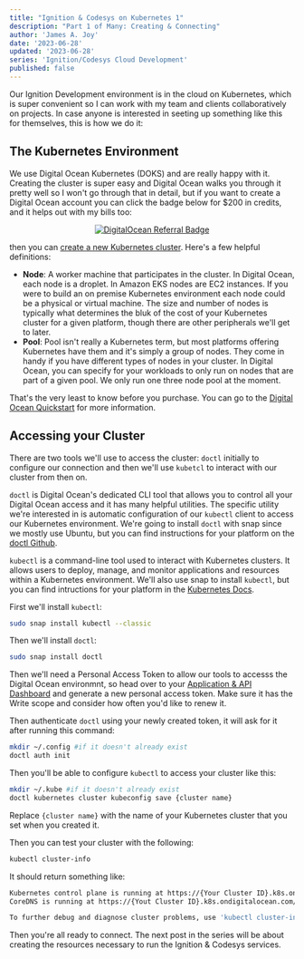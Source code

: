 ```yaml
---
title: "Ignition & Codesys on Kubernetes 1"
description: "Part 1 of Many: Creating & Connecting"
author: 'James A. Joy'
date: '2023-06-28'
updated: '2023-06-28'
series: 'Ignition/Codesys Cloud Development'
published: false
---
```


Our Ignition Development environment is in the cloud on Kubernetes, which is super convenient so I can work with my team and clients collaboratively on projects. In case anyone is interested in seeting up something like this for themselves, this is how we do it:

## The Kubernetes Environment

We use Digital Ocean Kubernetes (DOKS) and are really happy with it. Creating the cluster is super easy and Digital Ocean walks you through it pretty well so I won't go through that in detail, but if you want to create a Digital Ocean account you can click the badge below for $200 in credits, and it helps out with my bills too:

<p style="text-align: center;"><a href="https://www.digitalocean.com/?refcode=7eb43ff4819d&amp;utm_campaign=Referral_Invite&amp;utm_medium=Referral_Program&amp;utm_source=badge" rel="nofollow"><img src="https://web-platforms.sfo2.cdn.digitaloceanspaces.com/WWW/Badge%201.svg" alt="DigitalOcean Referral Badge"></a></p>

then you can [create a new Kubernetes cluster](https://cloud.digitalocean.com/kubernetes/clusters/new). Here's a few helpful definitions:

- **Node**: A worker machine that participates in the cluster. In Digital Ocean, each node is a droplet. In Amazon EKS nodes are EC2 instances. If you were to build an on premise Kubernetes environment each node could be a physical or virtual machine. The size and number of nodes is typically what determines the bluk of the cost of your Kubernetes cluster for a given platform, though there are other peripherals we'll get to later.  
- **Pool**: Pool isn't really a Kubernetes term, but most platforms offering Kubernetes have them and it's simply a group of nodes. They come in handy if you have different types of nodes in your cluster. In Digital Ocean, you can specify for your workloads to only run on nodes that are part of a given pool. We only run one three node pool at the moment.

That's the very least to know before you purchase. You can go to the [Digital Ocean Quickstart](https://docs.digitalocean.com/products/kubernetes/quickstart/) for more information.

## Accessing your Cluster

There are two tools we'll use to access the cluster: `doctl` initially to configure our connection and then we'll use `kubetcl` to interact with our cluster from then on.

`doctl` is Digital Ocean's dedicated CLI tool that allows you to control all your Digital Ocean access and it has many helpful utilities. The specific utility we're interested in is automatic configuration of our `kubectl` client to access our Kubernetes environment. We're going to install `doctl` with snap since we mostly use Ubuntu, but you can find instructions for your platform on the [doctl Github](https://github.com/digitalocean/doctl).

`kubectl` is a command-line tool used to interact with Kubernetes clusters. It allows users to deploy, manage, and monitor applications and resources within a Kubernetes environment. We'll also use snap to install `kubectl`, but you can find intructions for your platform in the [Kubernetes Docs](https://kubernetes.io/docs/tasks/tools/).

First we'll install `kubectl`:

```bash
sudo snap install kubectl --classic
```

Then we'll install `doctl`:

```bash
sudo snap install doctl
``` 

Then we'll need a Personal Access Token to allow our tools to accesss the Digital Ocean environmnt, so head over to your [Application & API Dashboard](https://cloud.digitalocean.com/account/api/tokens) and generate a new personal access token. Make sure it has the Write scope and consider how often you'd like to renew it.

Then authenticate `doctl` using your newly created token, it will ask for it after running this command:

```bash
mkdir ~/.config #if it doesn't already exist
doctl auth init
```

Then you'll be able to configure `kubectl` to access your cluster like this:

```bash
mkdir ~/.kube #if it doesn't already exist
doctl kubernetes cluster kubeconfig save {cluster name}
```
Replace `{cluster name}` with the name of your Kubernetes cluster that you set when you created it.

Then you can test your cluster with the following:

```bash
kubectl cluster-info
```

It should return something like:
```bash
Kubernetes control plane is running at https://{Your Cluster ID}.k8s.ondigitalocean.com
CoreDNS is running at https://{Yout Cluster ID}.k8s.ondigitalocean.com/api/v1/namespaces/kube-system/services/kube-dns:dns/proxy

To further debug and diagnose cluster problems, use 'kubectl cluster-info dump'.
```

Then you're all ready to connect. The next post in the series will be about creating the resources necessary to run the Ignition & Codesys services.